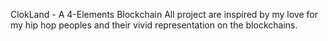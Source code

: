 ClokLand - A 4-Elements Blockchain
All project are inspired by my love for my hip hop peoples and their vivid representation on the blockchains. 
